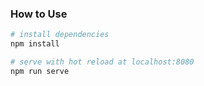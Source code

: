 ### How to Use

``` bash
# install dependencies
npm install

# serve with hot reload at localhost:8080
npm run serve
```
